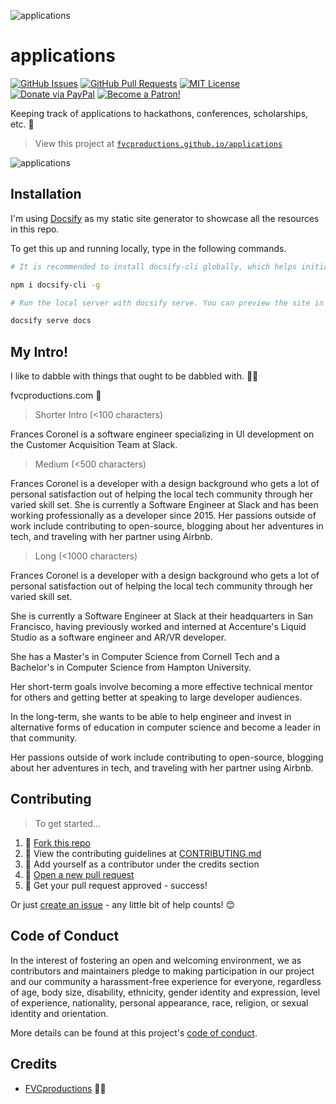 ![applications](https://i.imgur.com/XiIShHY.png)

# applications

[![GitHub Issues](https://img.shields.io/github/issues/fvcproductions/applications.svg?style=flat-square)](https://github.com/fvcproductions/applications/issues) [![GitHub Pull Requests](https://img.shields.io/github/issues-pr/fvcproductions/applications.svg?style=flat-square)](https://github.com/fvcproductions/applications/pulls) [![MIT License](https://img.shields.io/github/license/fvcproductions/applications.svg?style=flat-square)](http://badges.mit-license.org) [![Donate via PayPal](https://img.shields.io/badge/Donate-PayPal-blue.svg?style=flat-square)](http://paypal.me/fvcproductions) [![Become a Patron!](https://img.shields.io/badge/Patreon-Become%20a%20Patron!-orange.svg?style=flat-square)](https://www.patreon.com/fvcproductions)

Keeping track of applications to hackathons, conferences, scholarships, etc. 📝️

> View this project at [`fvcproductions.github.io/applications`](https://fvcproductions.github.io/applications)

![applications](https://i.imgur.com/7UuyI1b.png)

## Installation

I'm using [Docsify](https://docsify.js.org/) as my static site generator to showcase all the resources in this repo.

To get this up and running locally, type in the following commands.

```bash
# It is recommended to install docsify-cli globally, which helps initializing and previewing the website locally.

npm i docsify-cli -g

# Run the local server with docsify serve. You can preview the site in your browser on http://localhost:3000.

docsify serve docs
```

## My Intro!

I like to dabble with things that ought to be dabbled with. 🍫🍓

fvcproductions.com 👀

> Shorter Intro (<100 characters)

Frances Coronel is a software engineer specializing in UI development on the Customer Acquisition Team at Slack.

> Medium (<500 characters)

Frances Coronel is a developer with a design background who gets a lot of personal satisfaction out of helping the local tech community through her varied skill set. She is currently a Software Engineer at Slack and has been working professionally as a developer since 2015. Her passions outside of work include contributing to open-source, blogging about her adventures in tech, and traveling with her partner using Airbnb.

> Long (<1000 characters)

Frances Coronel is a developer with a design background who gets a lot of personal satisfaction out of helping the local tech community through her varied skill set.

She is currently a Software Engineer at Slack at their headquarters in San Francisco, having previously worked and interned at Accenture's Liquid Studio as a software engineer and AR/VR developer.

She has a Master's in Computer Science from Cornell Tech and a Bachelor's in Computer Science from Hampton University.

Her short-term goals involve becoming a more effective technical mentor for others and getting better at speaking to large developer audiences.

In the long-term, she wants to be able to help engineer and invest in alternative forms of education in computer science and become a leader in that community.

Her passions outside of work include contributing to open-source, blogging about her adventures in tech, and traveling with her partner using Airbnb.

## Contributing

> To get started...

1.  🍴 [Fork this repo](https://github.com/fvcproductions/applications#fork-destination-box)
2.  🔨 View the contributing guidelines at [CONTRIBUTING.md](CONTRIBUTING.md)
3.  👥 Add yourself as a contributor under the credits section
4.  🔧 [Open a new pull request](https://github.com/fvcproductions/applications/compare)
5.  🎉 Get your pull request approved - success!

Or just [create an issue](https://github.com/fvcproductions/applications/issues) - any little bit of help counts! 😊

## Code of Conduct

In the interest of fostering an open and welcoming environment, we as contributors and maintainers pledge to making participation in our project and our community a harassment-free experience for everyone, regardless of age, body size, disability, ethnicity, gender identity and expression, level of experience, nationality, personal appearance, race, religion, or sexual identity and orientation.

More details can be found at this project's [code of conduct](/.github/CODE_OF_CONDUCT.md).

## Credits

-   [FVCproductions](https://github.com/fvcproductions) 🍓🍫
